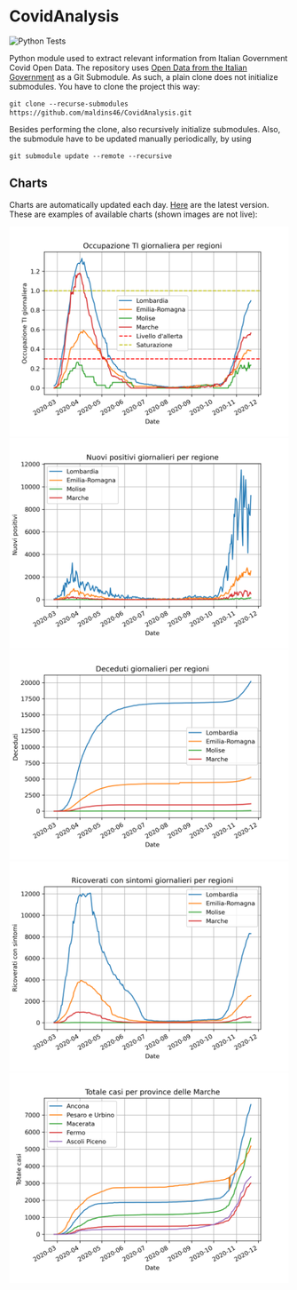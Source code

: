 # CovidAnalysis
![Python Tests](https://github.com/maldins46/CovidAnalysis/workflows/Python%20Tests/badge.svg)

Python module used to extract relevant information from Italian Government Covid Open Data. The repository uses [Open Data from the Italian Government](https://github.com/pcm-dpc/COVID-19) as a Git Submodule. As such, a plain clone does not initialize submodules. You have to clone the project this way:

```
git clone --recurse-submodules https://github.com/maldins46/CovidAnalysis.git 
```
Besides performing the clone, also recursively initialize submodules. Also, the submodule have to be updated manually periodically, by using

```
git submodule update --remote --recursive
```

## Charts
Charts are automatically updated each day. [Here](https://github.com/maldins46/CovidAnalysis/releases/latest) are the latest version. These are examples of available charts (shown images are not live):

![Occupazione TI per regioni](./docs/ti_per_regioni.png)
![Positivi per regioni](./docs/positivi_per_regioni.png)
![Deceduti per regioni](./docs/deceduti_per_regioni.png)
![Ricoverati con sintomi per regioni](./docs/ricoverati_con_sintomi_per_regioni.png)
![Deceduti per regioni](./docs/totale_casi_per_province_marche.png)
